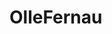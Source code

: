 <!DOCTYPE html>

<html>
<head>
  <title>olle fernau</title>
</header>
<body>
 <h1>
 OlleFernau
 </h1>
 
